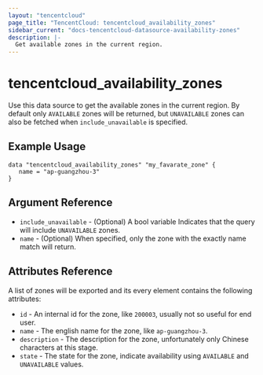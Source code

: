 ```yaml
---
layout: "tencentcloud"
page_title: "TencentCloud: tencentcloud_availability_zones"
sidebar_current: "docs-tencentcloud-datasource-availability-zones"
description: |-
  Get available zones in the current region.
---
```


# tencentcloud_availability_zones

Use this data source to get the available zones in the current region. 
By default only `AVAILABLE` zones will be returned, but `UNAVAILABLE` zones 
can also be fetched when `include_unavailable` is specified. 

## Example Usage

```hcl
data "tencentcloud_availability_zones" "my_favarate_zone" {
   name = "ap-guangzhou-3"
}
```

## Argument Reference

 * `include_unavailable` - (Optional) A bool variable Indicates that the query will include `UNAVAILABLE` zones.
 * `name` - (Optional) When specified, only the zone with the exactly name match will return.

## Attributes Reference

A list of zones will be exported and its every element contains the following attributes:

 * `id` - An internal id for the zone, like `200003`, usually not so useful for end user.
 * `name` - The english name for the zone, like `ap-guangzhou-3`.
 * `description` - The description for the zone, unfortunately only Chinese characters at this stage.
 * `state` - The state for the zone, indicate availability using `AVAILABLE` and `UNAVAILABLE` values.